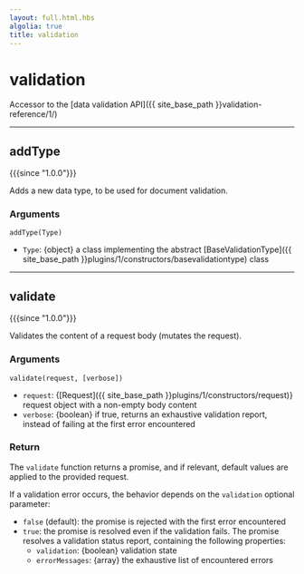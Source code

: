 ```yaml
---
layout: full.html.hbs
algolia: true
title: validation
---
```


# validation

Accessor to the [data validation API]({{ site_base_path }}validation-reference/1/)

---

## addType

{{{since "1.0.0"}}}

Adds a new data type, to be used for document validation.

### Arguments

`addType(Type)`

* `Type`: {object} a class implementing the abstract [BaseValidationType]({{ site_base_path }}plugins/1/constructors/basevalidationtype) class

---

## validate

{{{since "1.0.0"}}}

Validates the content of a request body (mutates the request).

### Arguments

`validate(request, [verbose])`

* `request`: {[Request]({{ site_base_path }}plugins/1/constructors/request)} request object with a non-empty body content
* `verbose`: {boolean} if true, returns an exhaustive validation report, instead of failing at the first error encountered

### Return

The `validate` function returns a promise, and if relevant, default values are applied to the provided request.

If a validation error occurs, the behavior depends on the `validation` optional parameter:

* `false` (default): the promise is rejected with the first error encountered
* `true`: the promise is resolved even if the validation fails. The promise resolves a validation status report, containing the following properties:
  * `validation`: {boolean} validation state
  * `errorMessages`: {array} the exhaustive list of encountered errors
